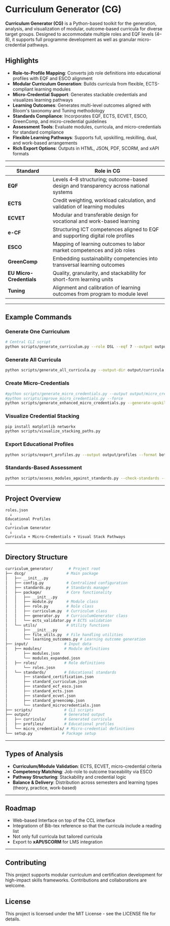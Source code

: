 # Curriculum Generator (CG)

**Curriculum Generator (CG)** is a Python-based toolkit for the  generation, analysis, and visualization of modular, outcome-based curricula for diverse target groups. 
Designed to accommodate multiple roles and EQF levels (4–8), it supports full programme development as well as granular micro-credential pathways.

## Highlights

- **Role-to-Profile Mapping**: Converts job role definitions into educational profiles with EQF and ESCO alignment
- **Modular Curriculum Generation**: Builds curricula from flexible, ECTS-compliant learning modules
- **Micro-Credential Support**: Generates stackable credentials and visualizes learning pathways
- **Learning Outcomes**: Generates multi-level outcomes aligned with Bloom's taxonomy and Tuning methodology
- **Standards Compliance**: Incorporates EQF, ECTS, ECVET, ESCO, GreenComp, and micro-credential guidelines
- **Assessment Tools**: Evaluate modules, curricula, and micro-credentials for standard compliance
- **Flexible Learning Pathways**: Supports full, upskilling, reskilling, dual, and work-based arrangements
- **Rich Export Options**: Outputs in HTML, JSON, PDF, SCORM, and xAPI formats

---
| Standard                 | Role in CG                                                                            |
| ------------------------ | ------------------------------------------------------------------------------------- |
| **EQF**                  | Levels 4–8 structuring; outcome-based design and transparency across national systems |
| **ECTS**                 | Credit weighting, workload calculation, and validation of learning modules            |
| **ECVET**                | Modular and transferable design for vocational and work-based learning                |
| **e-CF**                 | Structuring ICT competences aligned to EQF and supporting digital role profiles       |
| **ESCO**                 | Mapping of learning outcomes to labor market competences and job roles                |
| **GreenComp**            | Embedding sustainability competencies into transversal learning outcomes              |
| **EU Micro-Credentials** | Quality, granularity, and stackability for short-form learning units                  |
| **Tuning**               | Alignment and calibration of learning outcomes from program to module level           |
---






## Example Commands

### Generate One Curriculum
```bash
# Central CLI script
python scripts/generate_curriculum.py --role DSL --eqf 7 --output output/curricula/curriculum_DSL_7.html
```

### Generate All Curricula
```bash
python scripts/generate_all_curricula.py --output-dir output/curricula
```

### Create Micro-Credentials
```bash
#python scripts/generate_micro_credentials.py --output output/micro_credentials
#python scripts/improve_micro_credentials.py --force
python scripts/generate_enhanced_micro_credentials.py --generate-upskilling
```

### Visualize Credential Stacking
```bash
pip install matplotlib networkx
python scripts/visualize_stacking_paths.py
```

### Export Educational Profiles
```bash
python scripts/export_profiles.py --output output/profiles --format both
```

### Standards-Based Assessment
```bash
python scripts/assess_modules_against_standards.py --check-standards --standards-dir data/
```

---

## Project Overview

```text
roles.json 
  ↓
Educational Profiles 
  ↓
Curriculum Generator 
  ↓
Curricula + Micro-Credentials + Visual Stack Pathways
```

---

## Directory Structure 

```bash
curriculum_generator/       # Project root
├── dscg/                  # Main package
│   ├── __init__.py
│   ├── config.py          # Centralized configuration
│   ├── standards.py       # Standards manager
│   ├── package/           # Core functionality
│   │   ├── __init__.py
│   │   ├── module.py      # Module class
│   │   ├── role.py        # Role class
│   │   ├── curriculum.py  # Curriculum class
│   │   ├── generator.py   # CurriculumGenerator class
│   │   └── ects_validator.py # ECTS validation
│   └── utils/             # Utility functions
│       ├── __init__.py
│       ├── file_utils.py  # File handling utilities
│       └── learning_outcomes.py # Learning outcome generation
├── input/                # Input data
│   ├── modules/          # Module definitions
│       ├── modules.json
│       └── modules_expanded.josn
│   ├── roles/            # Role definitions
│       └── roles.josn
│   └── standards/        # Educational standards
│       ├── standard_certification.json
│       ├── standard_curriculum.json
│       ├── standard_ecf_esco.json
│       ├── standard_ects.json
│       ├── standard_ecvet.json
│       ├── standard_greencomp.json
│       └── standard_microcredentials.json
├── scripts/              # CLI scripts
├── output/               # Generated output
│   ├── curricula/        # Generated curricula
│   ├── profiles/         # Educational profiles
│   └── micro_credentials/ # Micro-credential definitions
└── setup.py             # Package setup
```
---

## Types of Analysis

- **Curriculum/Module Validation**: ECTS, ECVET, micro-credential criteria
- **Competency Matching**: Job-role to outcome traceability via ESCO
- **Pathway Structuring**: Stackability and credential logic
- **Balance & Delivery**: Distribution across semesters and learning types (theory, practice, work-based)

---

## Roadmap

- Web-based Interface on top of the CCL interface
- Integrationn of Bib-tex reference so that the curricula include a reading list
- Not only full curricula but tailored curricula 
- Export to **xAPI/SCORM** for LMS integration

---

## Contributing

This project supports modular curriculum and certification development for high-impact skills frameworks. Contributions and collaborations are welcome.
## License

This project is licensed under the MIT License - see the LICENSE file for details.
